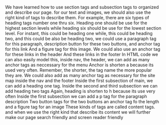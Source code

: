We have learned how to use section tags and subsection tags to organized and describe our page. 
for our text and images, we should also use the right kind of tags to describe them.
For example, there are six types of heading tags number one thru six.
Heading one should be use for the highest section levels while heading six should be use for the lowest section level.
For instant, this could be heading one while, this could be heading two, 
and this could be also be heading two, 
we could use a paragraph tag for this paragraph, description button for these two buttons, 
and anchor tag for this link 
And a figure tag for this image.
We could also use an anchor tag for these links in the header
And these links in the footer
In HTML code we can also easily model this, inside nav, the header, 
we can add as many anchor tags as neccessary for the menu
Anchor is shorten a because its used very often. 
Remember, the shorter, the tag name the more popular they are.
We could also add as many anchor tag as necessary for the site map
inside the nav and the footer
Inside the first subsection of main, we can add a heading one tag.
Inside the second and third subsection  we can add heading two tags
Again, heading is shorten to h because its use very often
Inside the first subsection
we can add a p tag for the paragraph description
Two button tags for the two buttons
an anchor tag fo the length and a figure tag for an image
These kinds of tags are called content tags.
and when we use the right kind that describe its content we will further make our page search friendly and screen reader friendly
